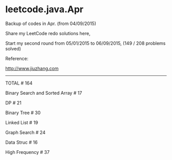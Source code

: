 # leetcode.java.Apr

Backup of codes in Apr. (from 04/09/2015)

Share my LeetCode redo solutions here,

Start my second round from 05/01/2015 to 06/09/2015, (149 / 208 problems solved)

Reference:

http://www.jiuzhang.com

___________

TOTAL # 164

Binary Search and Sorted Array # 17

DP # 21

Binary Tree # 30

Linked List # 19

Graph Search # 24

Data Struc # 16

High Frequency # 37
